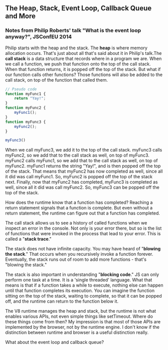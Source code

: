 ## The Heap, Stack, Event Loop, Callback Queue and More

### Notes from Philip Roberts' talk "What is the event loop anyway?", JSConfEU 2014

Philip starts with the heap and the stack. The **heap** is where memory allocation occurs. That's just about all that's said about it in Philip's talk.The **call stack** is a data structure that records where in a program we are. When we call a function, we push that function onto the top of the call stack. When that function returns, it is popped off the top of the stack. But what if our function calls other functions? Those functions will also be added to the call stack, on top of the function that called them. 

```js
// Pseudo code
function myFunc1 {
    return "Yay!";
}
function myFunc2 {
    myFunc1();
}
function myFunc3 {
    myFunc2();
}

myFunc3()
```

When we call myFunc3, we add it to the top of the call stack. myFunc3 calls myFunc2, so we add that to the call stack as well, on top of myFunc3. myFunc2 calls myFunc1, so we add that to the call stack as well, on top of myFunc2. myFunc1 returns the string "Yay!", and is then popped off the top of the stack. That means that myFunc2 has now completed as well, since all it did was call myFunc1. So, myFunc2 is popped off the top of the stack next. Finally, now that myFunc2 has completed, myFunc3 is completed as well, since all it did was call myFunc2. So, myFunc3 can be popped off the top of the stack.

How does the runtime know that a function has completed? Reaching a return statement signals that a function is complete. But even without a return statement, the runtime can figure out that a function has completed.

The call stack allows us to see a history of called functions when we inspect an error in the console. Not only is your error there, but so is the list of functions that were invoked in the process that lead to your error. This is called a "**stack trace**."

The stack does not have infinite capacity. You may have heard of "**blowing the stack**." That occurs when you recursively invoke a function forever. Eventually, the stack runs out of room to add more functions - that's "blowing the stack."

The stack is also important in understanding "**blocking code**." JS can only perform one task at a time. It is a 'single threaded' language. What that means is that if a function takes a while to execute, nothing else can happen until that function completes its execution. You can imagine the function sitting on the top of the stack, waiting to complete, so that it can be popped off, and the runtime can return to the function below it. 

The V8 runtime manages the heap and stack, but the runtime is not what enables various APIs, not even simple things like setTimeout. Where do these things come from then? My impression is that most of those APIs are implemented by the browser, not by the runtime engine. I don't know if the distinction between runtime and browser is a useful distinction really.

What about the event loop and callback queue?